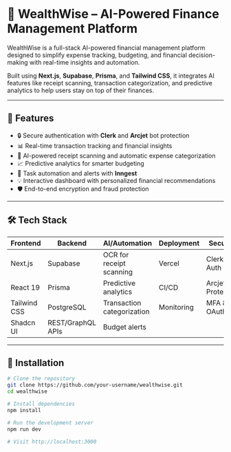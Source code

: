 # 🌟 WealthWise – AI-Powered Finance Management Platform

WealthWise is a full-stack AI-powered financial management platform designed to simplify expense tracking, budgeting, and financial decision-making with real-time insights and automation.

Built using **Next.js**, **Supabase**, **Prisma**, and **Tailwind CSS**, it integrates AI features like receipt scanning, transaction categorization, and predictive analytics to help users stay on top of their finances.

---

## 🚀 Features
- 🔒 Secure authentication with **Clerk** and **Arcjet** bot protection
- 📊 Real-time transaction tracking and financial insights
- 🤖 AI-powered receipt scanning and automatic expense categorization
- 📈 Predictive analytics for smarter budgeting
- 📅 Task automation and alerts with **Inngest**
- 💡 Interactive dashboard with personalized financial recommendations
- 🛡️ End-to-end encryption and fraud protection

---

## 🛠️ Tech Stack
| Frontend | Backend | AI/Automation | Deployment | Security |
|----------|---------|---------------|------------|----------|
| Next.js | Supabase | OCR for receipt scanning | Vercel | Clerk Auth |
| React 19 | Prisma | Predictive analytics | CI/CD | Arcjet Bot Protection |
| Tailwind CSS | PostgreSQL | Transaction categorization | Monitoring | MFA & OAuth |
| Shadcn UI | REST/GraphQL APIs | Budget alerts |   |   |

---

## 🧰 Installation

```bash
# Clone the repository
git clone https://github.com/your-username/wealthwise.git
cd wealthwise

# Install dependencies
npm install

# Run the development server
npm run dev

# Visit http://localhost:3000

